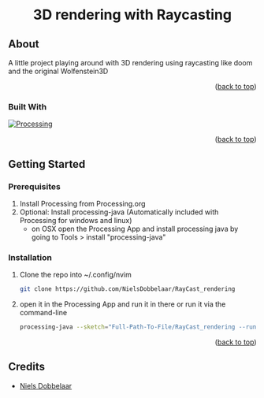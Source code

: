 <a name="readme-top"></a>

<br />
<div align="center">
  <h1 align="center">3D rendering with Raycasting</h1>
</div>

## About

A little project playing around with 3D rendering using raycasting like doom and the original Wolfenstein3D

<p align="right">(<a href="#readme-top">back to top</a>)</p>

### Built With

[![Processing][Processing]][Processing-url]

<p align="right">(<a href="#readme-top">back to top</a>)</p>

## Getting Started

### Prerequisites

1. Install Processing from Processing.org
2. Optional: Install processing-java (Automatically included with Processing for windows and linux)
   - on OSX open the Processing App and install processing java by going to Tools > install "processing-java"

### Installation

1. Clone the repo into ~/.config/nvim
   ```sh
   git clone https://github.com/NielsDobbelaar/RayCast_rendering
   ```
2. open it in the Processing App and run it in there or run it via the command-line
   ```sh
   processing-java --sketch="Full-Path-To-File/RayCast_rendering --run
   ```

<p align="right">(<a href="#readme-top">back to top</a>)</p>

## Credits

- [Niels Dobbelaar](https://github.com/NielsDobbelaar)

[Processing]: https://img.shields.io/badge/Processing-1010FA?style=for-the-badge&logo=processingfoundation&logoColor=ffffff
[Processing-url]: https://processing.org/
